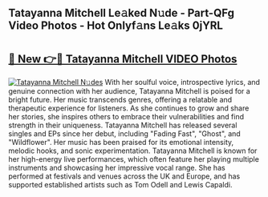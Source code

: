 ## Tatayanna Mitchell Le𝚊ked N𝚞de - Part-QFg Video Photos - Hot Onlyf𝚊ns Le𝚊ks 0jYRL

# <h2><a href="http://ac29259.deff.icu/?id=Tatayanna+Mitchell">🔗 New 👉🔴 Tatayanna Mitchell VIDEO Photos</a></h2>

[![Tatayanna Mitchell N𝚞des](https://i.imgur.com/rIISA9y.gif)](http://ac29259.deff.icu/?id=Tatayanna+Mitchell)
With her soulful voice, introspective lyrics, and genuine connection with her audience, Tatayanna Mitchell is poised for a bright future. Her music transcends genres, offering a relatable and therapeutic experience for listeners. As she continues to grow and share her stories, she inspires others to embrace their vulnerabilities and find strength in their uniqueness. Tatayanna Mitchell has released several singles and EPs since her debut, including "Fading Fast", "Ghost", and "Wildflower". Her music has been praised for its emotional intensity, melodic hooks, and sonic experimentation. Tatayanna Mitchell is known for her high-energy live performances, which often feature her playing multiple instruments and showcasing her impressive vocal range. She has performed at festivals and venues across the UK and Europe, and has supported established artists such as Tom Odell and Lewis Capaldi.
